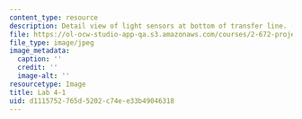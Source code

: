 ```yaml
---
content_type: resource
description: Detail view of light sensors at bottom of transfer line. (Lab 4 image)
file: https://ol-ocw-studio-app-qa.s3.amazonaws.com/courses/2-672-project-laboratory-spring-2009/d1115752765d5202c74ee33b49046318_lab41.jpg
file_type: image/jpeg
image_metadata:
  caption: ''
  credit: ''
  image-alt: ''
resourcetype: Image
title: Lab 4-1
uid: d1115752-765d-5202-c74e-e33b49046318
---
```

